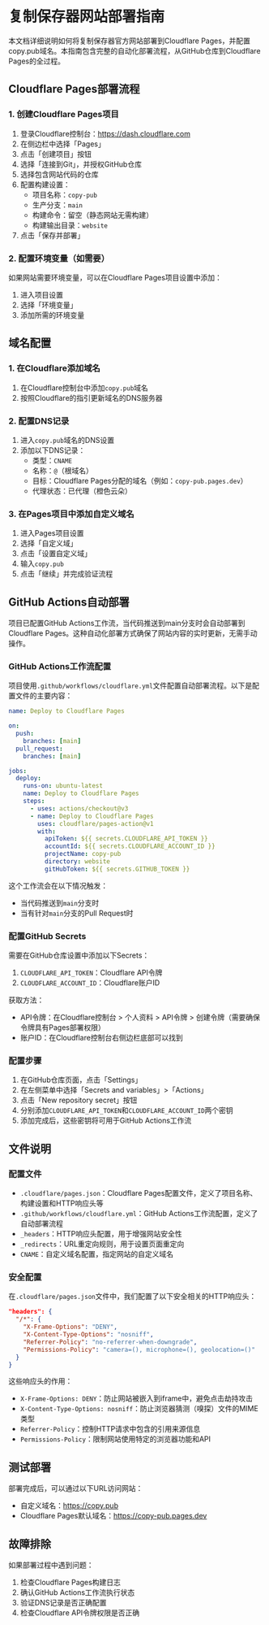 # 复制保存器网站部署指南

本文档详细说明如何将复制保存器官方网站部署到Cloudflare Pages，并配置copy.pub域名。本指南包含完整的自动化部署流程，从GitHub仓库到Cloudflare Pages的全过程。

## Cloudflare Pages部署流程

### 1. 创建Cloudflare Pages项目

1. 登录Cloudflare控制台：https://dash.cloudflare.com
2. 在侧边栏中选择「Pages」
3. 点击「创建项目」按钮
4. 选择「连接到Git」，并授权GitHub仓库
5. 选择包含网站代码的仓库
6. 配置构建设置：
   - 项目名称：`copy-pub`
   - 生产分支：`main`
   - 构建命令：留空（静态网站无需构建）
   - 构建输出目录：`website`
7. 点击「保存并部署」

### 2. 配置环境变量（如需要）

如果网站需要环境变量，可以在Cloudflare Pages项目设置中添加：

1. 进入项目设置
2. 选择「环境变量」
3. 添加所需的环境变量

## 域名配置

### 1. 在Cloudflare添加域名

1. 在Cloudflare控制台中添加`copy.pub`域名
2. 按照Cloudflare的指引更新域名的DNS服务器

### 2. 配置DNS记录

1. 进入`copy.pub`域名的DNS设置
2. 添加以下DNS记录：
   - 类型：`CNAME`
   - 名称：`@`（根域名）
   - 目标：Cloudflare Pages分配的域名（例如：`copy-pub.pages.dev`）
   - 代理状态：已代理（橙色云朵）

### 3. 在Pages项目中添加自定义域名

1. 进入Pages项目设置
2. 选择「自定义域」
3. 点击「设置自定义域」
4. 输入`copy.pub`
5. 点击「继续」并完成验证流程

## GitHub Actions自动部署

项目已配置GitHub Actions工作流，当代码推送到main分支时会自动部署到Cloudflare Pages。这种自动化部署方式确保了网站内容的实时更新，无需手动操作。

### GitHub Actions工作流配置

项目使用`.github/workflows/cloudflare.yml`文件配置自动部署流程。以下是配置文件的主要内容：

```yaml
name: Deploy to Cloudflare Pages

on:
  push:
    branches: [main]
  pull_request:
    branches: [main]

jobs:
  deploy:
    runs-on: ubuntu-latest
    name: Deploy to Cloudflare Pages
    steps:
      - uses: actions/checkout@v3
      - name: Deploy to Cloudflare Pages
        uses: cloudflare/pages-action@v1
        with:
          apiToken: ${{ secrets.CLOUDFLARE_API_TOKEN }}
          accountId: ${{ secrets.CLOUDFLARE_ACCOUNT_ID }}
          projectName: copy-pub
          directory: website
          gitHubToken: ${{ secrets.GITHUB_TOKEN }}
```

这个工作流会在以下情况触发：
- 当代码推送到`main`分支时
- 当有针对`main`分支的Pull Request时

### 配置GitHub Secrets

需要在GitHub仓库设置中添加以下Secrets：

1. `CLOUDFLARE_API_TOKEN`：Cloudflare API令牌
2. `CLOUDFLARE_ACCOUNT_ID`：Cloudflare账户ID

获取方法：
- API令牌：在Cloudflare控制台 > 个人资料 > API令牌 > 创建令牌（需要确保令牌具有Pages部署权限）
- 账户ID：在Cloudflare控制台右侧边栏底部可以找到

### 配置步骤

1. 在GitHub仓库页面，点击「Settings」
2. 在左侧菜单中选择「Secrets and variables」>「Actions」
3. 点击「New repository secret」按钮
4. 分别添加`CLOUDFLARE_API_TOKEN`和`CLOUDFLARE_ACCOUNT_ID`两个密钥
5. 添加完成后，这些密钥将可用于GitHub Actions工作流

## 文件说明

### 配置文件

- `.cloudflare/pages.json`：Cloudflare Pages配置文件，定义了项目名称、构建设置和HTTP响应头等
- `.github/workflows/cloudflare.yml`：GitHub Actions工作流配置，定义了自动部署流程
- `_headers`：HTTP响应头配置，用于增强网站安全性
- `_redirects`：URL重定向规则，用于设置页面重定向
- `CNAME`：自定义域名配置，指定网站的自定义域名

### 安全配置

在`.cloudflare/pages.json`文件中，我们配置了以下安全相关的HTTP响应头：

```json
"headers": {
  "/*": {
    "X-Frame-Options": "DENY",
    "X-Content-Type-Options": "nosniff",
    "Referrer-Policy": "no-referrer-when-downgrade",
    "Permissions-Policy": "camera=(), microphone=(), geolocation=()"
  }
}
```

这些响应头的作用：

- `X-Frame-Options: DENY`：防止网站被嵌入到iframe中，避免点击劫持攻击
- `X-Content-Type-Options: nosniff`：防止浏览器猜测（嗅探）文件的MIME类型
- `Referrer-Policy`：控制HTTP请求中包含的引用来源信息
- `Permissions-Policy`：限制网站使用特定的浏览器功能和API

## 测试部署

部署完成后，可以通过以下URL访问网站：

- 自定义域名：https://copy.pub
- Cloudflare Pages默认域名：https://copy-pub.pages.dev

## 故障排除

如果部署过程中遇到问题：

1. 检查Cloudflare Pages构建日志
2. 确认GitHub Actions工作流执行状态
3. 验证DNS记录是否正确配置
4. 检查Cloudflare API令牌权限是否正确